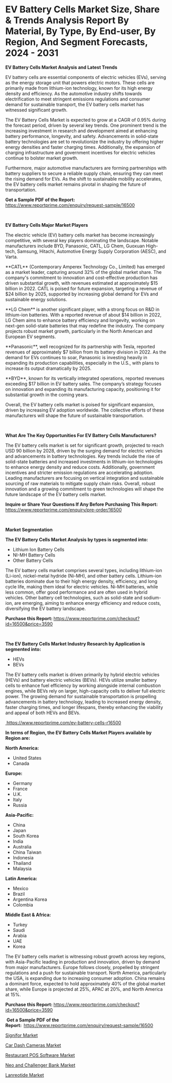 <p><h1>EV Battery Cells Market Size, Share & Trends Analysis Report By Material, By Type, By End-user, By Region, And Segment Forecasts, 2024 - 2031</h1></p><p><strong>EV Battery Cells Market Analysis and Latest Trends</strong></p>
<p><p>EV battery cells are essential components of electric vehicles (EVs), serving as the energy storage unit that powers electric motors. These cells are primarily made from lithium-ion technology, known for its high energy density and efficiency. As the automotive industry shifts towards electrification to meet stringent emissions regulations and consumer demand for sustainable transport, the EV battery cells market has witnessed significant growth.</p><p>The EV Battery Cells Market is expected to grow at a CAGR of 0.95% during the forecast period, driven by several key trends. One prominent trend is the increasing investment in research and development aimed at enhancing battery performance, longevity, and safety. Advancements in solid-state battery technologies are set to revolutionize the industry by offering higher energy densities and faster charging times. Additionally, the expansion of charging infrastructure and government incentives for electric vehicles continue to bolster market growth. </p><p>Furthermore, major automotive manufacturers are forming partnerships with battery suppliers to secure a reliable supply chain, ensuring they can meet the rising demand for EVs. As the shift to sustainable mobility accelerates, the EV battery cells market remains pivotal in shaping the future of transportation.</p></p>
<p><strong>Get a Sample PDF of the Report:&nbsp;</strong> <a href="https://www.reportprime.com/enquiry/request-sample/16500?utm_campaign=1832&utm_medium=2&utm_source=Github&utm_content=ia&utm_term=23112024&utm_id=ev-battery-cells">https://www.reportprime.com/enquiry/request-sample/16500</a></p>
<p>&nbsp;</p>
<p><strong>EV Battery Cells Major Market Players</strong></p>
<p><p>The electric vehicle (EV) battery cells market has become increasingly competitive, with several key players dominating the landscape. Notable manufacturers include BYD, Panasonic, CATL, LG Chem, Guoxuan High-tech, Samsung, Hitachi, Automotive Energy Supply Corporation (AESC), and Varta.</p><p>**CATL** (Contemporary Amperex Technology Co., Limited) has emerged as a market leader, capturing around 32% of the global market share. The company's commitment to innovation and cost-effective production has driven substantial growth, with revenues estimated at approximately $15 billion in 2022. CATL is poised for future expansion, targeting a revenue of $24 billion by 2025, supported by increasing global demand for EVs and sustainable energy solutions.</p><p>**LG Chem** is another significant player, with a strong focus on R&D in lithium-ion batteries. With a reported revenue of about $14 billion in 2022, LG Chem aims to enhance battery efficiency and longevity, working on next-gen solid-state batteries that may redefine the industry. The company projects robust market growth, particularly in the North American and European EV segments.</p><p>**Panasonic**, well recognized for its partnership with Tesla, reported revenues of approximately $7 billion from its battery division in 2022. As the demand for EVs continues to soar, Panasonic is investing heavily in expanding its production capabilities, especially in the U.S., with plans to increase its output dramatically by 2025.</p><p>**BYD**, known for its vertically integrated operations, reported revenues exceeding $17 billion in EV battery sales. The company’s strategy focuses on innovation and expanding its manufacturing capacity, positioning it for substantial growth in the coming years.</p><p>Overall, the EV battery cells market is poised for significant expansion, driven by increasing EV adoption worldwide. The collective efforts of these manufacturers will shape the future of sustainable transportation.</p></p>
<p>&nbsp;</p>
<p><strong>What Are The Key Opportunities For EV Battery Cells Manufacturers?</strong></p>
<p><p>The EV battery cells market is set for significant growth, projected to reach USD 90 billion by 2028, driven by the surging demand for electric vehicles and advancements in battery technologies. Key trends include the rise of solid-state batteries and increased investments in lithium-ion technologies to enhance energy density and reduce costs. Additionally, government incentives and stricter emission regulations are accelerating adoption. Leading manufacturers are focusing on vertical integration and sustainable sourcing of raw materials to mitigate supply chain risks. Overall, robust innovation and a growing commitment to green technologies will shape the future landscape of the EV battery cells market.</p></p>
<p><strong>Inquire or Share Your Questions If Any Before Purchasing This Report:</strong> <a href="https://www.reportprime.com/enquiry/pre-order/16500?utm_campaign=1832&utm_medium=2&utm_source=Github&utm_content=ia&utm_term=23112024&utm_id=ev-battery-cells">https://www.reportprime.com/enquiry/pre-order/16500</a></p>
<p>&nbsp;</p>
<p><strong>Market Segmentation</strong></p>
<p><strong>The EV Battery Cells Market Analysis by types is segmented into:</strong></p>
<p><ul><li>Lithium Ion Battery Cells</li><li>NI-MH Battery Cells</li><li>Other Battery Cells</li></ul></p>
<p><p>The EV battery cells market comprises several types, including lithium-ion (Li-ion), nickel-metal hydride (Ni-MH), and other battery cells. Lithium-ion batteries dominate due to their high energy density, efficiency, and long cycle life, making them ideal for electric vehicles. Ni-MH batteries, while less common, offer good performance and are often used in hybrid vehicles. Other battery cell technologies, such as solid-state and sodium-ion, are emerging, aiming to enhance energy efficiency and reduce costs, diversifying the EV battery landscape.</p></p>
<p><strong>Purchase this Report:&nbsp;</strong><a href="https://www.reportprime.com/checkout?id=16500&price=3590&utm_campaign=1832&utm_medium=2&utm_source=Github&utm_content=ia&utm_term=23112024&utm_id=ev-battery-cells">https://www.reportprime.com/checkout?id=16500&price=3590</a></p>
<p>&nbsp;</p>
<p><strong>The EV Battery Cells Market Industry Research by Application is segmented into:</strong></p>
<p><ul><li>HEVs</li><li>BEVs</li></ul></p>
<p><p>The EV battery cells market is driven primarily by hybrid electric vehicles (HEVs) and battery electric vehicles (BEVs). HEVs utilize smaller battery cells to enhance fuel efficiency by working alongside internal combustion engines, while BEVs rely on larger, high-capacity cells to deliver full electric power. The growing demand for sustainable transportation is propelling advancements in battery technology, leading to increased energy density, faster charging times, and longer lifespans, thereby enhancing the viability and appeal of both HEVs and BEVs.</p></p>
<p><a href="https://www.reportprime.com/ev-battery-cells-r16500?utm_campaign=1832&utm_medium=2&utm_source=Github&utm_content=ia&utm_term=23112024&utm_id=ev-battery-cells">&nbsp;https://www.reportprime.com/ev-battery-cells-r16500</a></p>
<p><strong>In terms of Region, the EV Battery Cells Market Players available by Region are:</strong></p>
<p>
    <p> <strong> North America: </strong>
        <ul>
            <li>United States</li>
            <li>Canada</li>
        </ul>
        </p> 
    <p> <strong> Europe: </strong>
        <ul>
            <li>Germany</li>
            <li>France</li>
            <li>U.K.</li>
            <li>Italy</li>
            <li>Russia</li>
        </ul>
        </p> 
    <p> <strong> Asia-Pacific: </strong>
        <ul>
            <li>China</li>
            <li>Japan</li>
            <li>South Korea</li>
            <li>India</li>
            <li>Australia</li>
            <li>China Taiwan</li>
            <li>Indonesia</li>
            <li>Thailand</li>
            <li>Malaysia</li>
        </ul>
        </p> 
    <p> <strong> Latin America: </strong>
        <ul>
            <li>Mexico</li>
            <li>Brazil</li>
            <li>Argentina Korea</li>
            <li>Colombia</li>
        </ul>
        </p> 
    <p> <strong> Middle East & Africa: </strong>
        <ul>
            <li>Turkey</li>
            <li>Saudi</li>
            <li>Arabia</li>
            <li>UAE</li>
            <li>Korea</li>
        </ul>
    </p>
    </p>
<p><p>The EV battery cells market is witnessing robust growth across key regions, with Asia-Pacific leading in production and innovation, driven by demand from major manufacturers. Europe follows closely, propelled by stringent regulations and a push for sustainable transport. North America, particularly the USA, is expanding due to increasing consumer adoption. China remains a dominant force, expected to hold approximately 40% of the global market share, while Europe is projected at 25%, APAC at 20%, and North America at 15%.</p></p>
<p><strong>Purchase this Report: </strong><a href="https://www.reportprime.com/checkout?id=16500&price=3590&utm_campaign=1832&utm_medium=2&utm_source=Github&utm_content=ia&utm_term=23112024&utm_id=ev-battery-cells">https://www.reportprime.com/checkout?id=16500&price=3590</a></p>
<p>&nbsp;<strong>Get a Sample PDF of the Report:&nbsp;&nbsp;</strong><a href="https://www.reportprime.com/enquiry/request-sample/16500?utm_campaign=1832&utm_medium=2&utm_source=Github&utm_content=ia&utm_term=23112024&utm_id=ev-battery-cells">https://www.reportprime.com/enquiry/request-sample/16500</a></p>
<p><strong></strong></p>
<p><p><a href="https://www.linkedin.com/pulse/projected-cagr-69-signifor-market-analysis-production-operating-ig7gf?utm_campaign=1832&utm_medium=2&utm_source=Github&utm_content=ia&utm_term=23112024&utm_id=ev-battery-cells">Signifor Market</a></p><p><a href="https://github.com/AKSHATREPORTPRIME/Market-Research-Report-List-6/blob/main/car-dash-cameras-market.md?utm_campaign=1832&utm_medium=2&utm_source=Github&utm_content=ia&utm_term=23112024&utm_id=ev-battery-cells">Car Dash Cameras Market</a></p><p><a href="https://issuu.com/reportprime-2/docs/restaurant-pos-software-market-size_fd1f1ab862e4f7?utm_campaign=1832&utm_medium=2&utm_source=Github&utm_content=ia&utm_term=23112024&utm_id=ev-battery-cells">Restaurant POS Software Market</a></p><p><a href="https://issuu.com/reportprime-2/docs/neo-and-challenger-bank-market-size_beac44ac8bed36?utm_campaign=1832&utm_medium=2&utm_source=Github&utm_content=ia&utm_term=23112024&utm_id=ev-battery-cells">Neo and Challenger Bank Market</a></p><p><a href="https://www.linkedin.com/pulse/lanreotide-market-industry-landscape-growth-trajectories-global-mh0af?utm_campaign=1832&utm_medium=2&utm_source=Github&utm_content=ia&utm_term=23112024&utm_id=ev-battery-cells">Lanreotide Market</a></p></p>